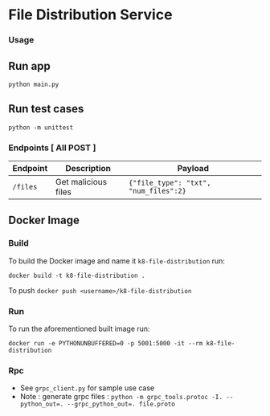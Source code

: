 # File Distribution Service

### Usage

## Run app

`python main.py`

## Run test cases
`python -m unittest`

### Endpoints [ All POST ]

| Endpoint | Description             | Payload     |
| -------- | ------------------------| ----------- |
| `/files` | Get malicious files   | `{"file_type": "txt", "num_files":2}` |	

## Docker Image

### Build

To build the Docker image and name it `k8-file-distribution` run:

`docker build -t k8-file-distribution .`

To push
`docker push <username>/k8-file-distribution`

### Run

To run the aforementioned built image run:

`docker run -e PYTHONUNBUFFERED=0 -p 5001:5000 -it --rm k8-file-distribution`


### Rpc
* See `grpc_client.py` for sample use case
* Note : generate grpc files :
`python -m grpc_tools.protoc -I. --python_out=. --grpc_python_out=. file.proto`
